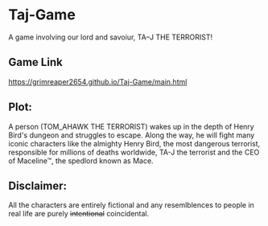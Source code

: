 # Taj-Game
A game involving our lord and savoiur, TA–J THE TERRORIST!

## Game Link
<a>https://grimreaper2654.github.io/Taj-Game/main.html</a>

## Plot:
A person (TOM_AHAWK THE TERRORIST) wakes up in the depth of Henry Bird's dungeon and struggles to escape. Along the way, he will fight many iconic characters like the almighty Henry Bird, the most dangerous terrorist, responsible for millions of deaths worldwide, TA-J the terrorist and the CEO of Maceline™, the spedlord known as Mace.

## Disclaimer:
All the characters are entirely fictional and any resemlblences to people in real life are purely ~~intentional~~ coincidental.
